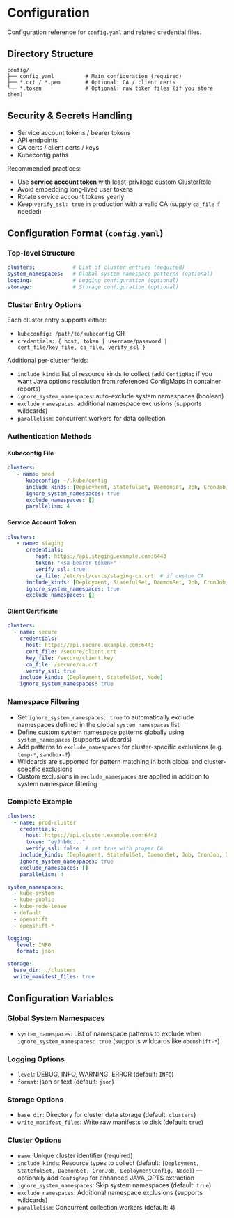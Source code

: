# Configuration

Configuration reference for `config.yaml` and related credential files.

## Directory Structure
```
config/
├── config.yaml          # Main configuration (required)
├── *.crt / *.pem        # Optional: CA / client certs
└── *.token              # Optional: raw token files (if you store them)
```

## Security & Secrets Handling

* Service account tokens / bearer tokens
* API endpoints
* CA certs / client certs / keys
* Kubeconfig paths

Recommended practices:
* Use **service account token** with least-privilege custom ClusterRole
* Avoid embedding long‑lived user tokens
* Rotate service account tokens yearly
* Keep `verify_ssl: true` in production with a valid CA (supply `ca_file` if needed)

## Configuration Format (`config.yaml`)

### Top-level Structure
```yaml
clusters:            # List of cluster entries (required)
system_namespaces:   # Global system namespace patterns (optional)
logging:             # Logging configuration (optional)
storage:             # Storage configuration (optional)
```

### Cluster Entry Options

Each cluster entry supports either:
* `kubeconfig: /path/to/kubeconfig`
OR
* `credentials: { host, token | username/password | cert_file/key_file, ca_file, verify_ssl }`

Additional per-cluster fields:
* `include_kinds`: list of resource kinds to collect (add `ConfigMap` if you want Java options resolution from referenced ConfigMaps in container reports)
* `ignore_system_namespaces`: auto-exclude system namespaces (boolean)
* `exclude_namespaces`: additional namespace exclusions (supports wildcards)
* `parallelism`: concurrent workers for data collection

### Authentication Methods

#### Kubeconfig File
```yaml
clusters:
   - name: prod
      kubeconfig: ~/.kube/config
      include_kinds: [Deployment, StatefulSet, DaemonSet, Job, CronJob, DeploymentConfig, Node]
      ignore_system_namespaces: true
      exclude_namespaces: []
      parallelism: 4
```

#### Service Account Token
```yaml
clusters:
   - name: staging
      credentials:
         host: https://api.staging.example.com:6443
         token: "<sa-bearer-token>"
         verify_ssl: true
         ca_file: /etc/ssl/certs/staging-ca.crt  # if custom CA
      include_kinds: [Deployment, StatefulSet, DaemonSet, Job, CronJob, DeploymentConfig, Node]
      ignore_system_namespaces: true
      exclude_namespaces: []
```

#### Client Certificate
```yaml
clusters:
  - name: secure
    credentials:
      host: https://api.secure.example.com:6443
      cert_file: /secure/client.crt
      key_file: /secure/client.key
      ca_file: /secure/ca.crt
      verify_ssl: true
    include_kinds: [Deployment, StatefulSet, Node]
    ignore_system_namespaces: true
```

### Namespace Filtering
* Set `ignore_system_namespaces: true` to automatically exclude namespaces defined in the global `system_namespaces` list
* Define custom system namespace patterns globally using `system_namespaces` (supports wildcards)
* Add patterns to `exclude_namespaces` for cluster-specific exclusions (e.g. `temp-*`, `sandbox-?`)
* Wildcards are supported for pattern matching in both global and cluster-specific exclusions
* Custom exclusions in `exclude_namespaces` are applied in addition to system namespace filtering

### Complete Example
```yaml
clusters:
  - name: prod-cluster
    credentials:
      host: https://api.cluster.example.com:6443
      token: "eyJhbGc..."
      verify_ssl: false  # set true with proper CA
    include_kinds: [Deployment, StatefulSet, DaemonSet, Job, CronJob, DeploymentConfig, Node]
    ignore_system_namespaces: true
    exclude_namespaces: []
    parallelism: 4

system_namespaces:
  - kube-system
  - kube-public
  - kube-node-lease
  - default
  - openshift
  - openshift-*

logging:
   level: INFO
   format: json

storage:
  base_dir: ./clusters
  write_manifest_files: true
```

## Configuration Variables

### Global System Namespaces
- `system_namespaces`: List of namespace patterns to exclude when `ignore_system_namespaces: true` (supports wildcards like `openshift-*`)

### Logging Options
- `level`: DEBUG, INFO, WARNING, ERROR (default: `INFO`)
- `format`: json or text (default: `json`)

### Storage Options
- `base_dir`: Directory for cluster data storage (default: `clusters`)
- `write_manifest_files`: Write raw manifests to disk (default: `true`)

### Cluster Options
- `name`: Unique cluster identifier (required)
- `include_kinds`: Resource types to collect (default: `[Deployment, StatefulSet, DaemonSet, CronJob, DeploymentConfig, Node]`) — optionally add `ConfigMap` for enhanced JAVA_OPTS extraction
- `ignore_system_namespaces`: Skip system namespaces (default: `true`)
- `exclude_namespaces`: Additional namespace exclusions (supports wildcards)
- `parallelism`: Concurrent collection workers (default: `4`)
